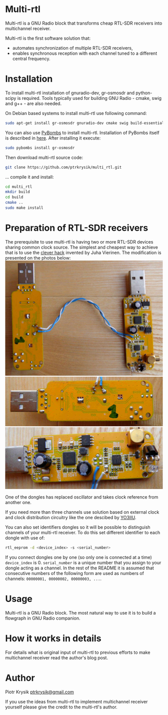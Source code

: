 Multi-rtl
==================
Multi-rtl is a GNU Radio block that transforms cheap RTL-SDR receivers into multichannel receiver. 

Multi-rtl is the first software solution that:
* automates synchronization of multiple RTL-SDR receivers,
* enables synchronous reception with each channel tuned to a different central frequency.

Installation
==================
To install multi-rtl installation of gnuradio-dev, gr-osmosdr and python-scipy is required. Tools typically used for building GNU Radio - cmake, swig and g++ - are also needed.

On Debian based systems to install multi-rtl use following command:
```sh
sudo apt-get install gr-osmosdr gnuradio-dev cmake swig build-essential
```

You can also use [PyBombs](https://github.com/gnuradio/pybombs) to install multi-rtl. Installation of PyBombs itself is described in [here](https://github.com/gnuradio/pybombs#installation). After installing it execute:
```sh
sudo pybombs install gr-osmosdr
```

Then download multi-rtl source code:
```sh
git clone https://github.com/ptrkrysik/multi_rtl.git
```

... compile it and install:
```sh
cd multi_rtl
mkdir build
cd build
cmake ..
sudo make install
```

Preparation of RTL-SDR receivers
================================
The prerequisite to use multi-rtl is having two or more RTL-SDR devices sharing common clock source. The simplest and cheapest way to achieve that is to use the [clever hack](http://kaira.sgo.fi/2013/09/16-dual-channel-coherent-digital.html) invented by Juha Vierinen. The modification is presented on the photos below:
![dongles with common clock](docs/images/dongles_with_common_clock.jpg) ![master](docs/images/master.jpg) ![slave](docs/images/slave_with_replaced_oscillator.jpg)

One of the dongles has replaced oscillator and takes clock reference from another one.

If you need more than three channels use solution based on external clock and clock distribution circuitry like the one descibed by [YO3IIU](http://yo3iiu.ro/blog/?p=1450).

You can also set identifiers dongles so it will be possible to distinguish channels of your multi-rtl receiver. To do this set different identifier to each dongle with use of:
```sh
rtl_eeprom -d <device_index> -s <serial_number>
```
If you connect dongles one by one (so only one is connected at a time) `device_index` is 0. `serial_number` is a unique number that you assign to your dongle acting as a channel. In the rest of the README it is assumed that consecutive numbers of the following form are used as numbers of channels: `00000001, 00000002, 00000003, ...`.

Usage
==================
Multi-rtl is a GNU Radio block. The most natural way to use it is to build a flowgraph in GNU Radio companion.

How it works in details
==================
For details what is original input of multi-rtl to previous efforts to make multichannel receiver read the author's blog post.

Author
==================
Piotr Krysik <ptrkrysik@gmail.com>

If you use the ideas from multi-rtl to implement multichannel receiver yourself please give the credit to the multi-rtl's author.
